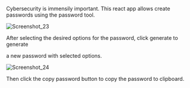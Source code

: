 Cybersecurity is immensily important. This react app allows create passwords using the password tool.

![Screenshot_23](https://user-images.githubusercontent.com/33966999/168127071-f1a248b5-5da8-4c22-b123-e0aa11e3b6e7.jpg)

After selecting the desired options for the password, click generate to generate

a new password with selected options.

![Screenshot_24](https://user-images.githubusercontent.com/33966999/168127121-d43877c5-8997-4fde-8de2-4312bf4c8ea9.jpg)

Then click the copy password button to copy the password to clipboard.

